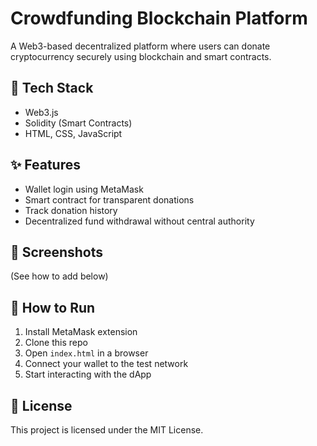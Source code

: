 # Crowdfunding Blockchain Platform

A Web3-based decentralized platform where users can donate cryptocurrency securely using blockchain and smart contracts.

## 🔧 Tech Stack
- Web3.js
- Solidity (Smart Contracts)
- HTML, CSS, JavaScript

## ✨ Features
- Wallet login using MetaMask
- Smart contract for transparent donations
- Track donation history
- Decentralized fund withdrawal without central authority

## 📸 Screenshots
(See how to add below)

## 🚀 How to Run
1. Install MetaMask extension
2. Clone this repo
3. Open `index.html` in a browser
4. Connect your wallet to the test network
5. Start interacting with the dApp

## 📎 License
This project is licensed under the MIT License.
